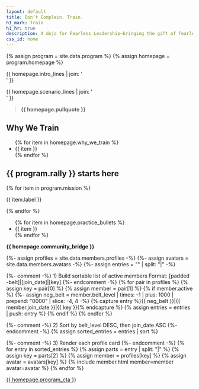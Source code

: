 ```yaml
---
layout: default
title: Don’t Complain. Train.
h1_mark: Train
h1_hr: true
description: A dojo for Fearless Leadership—bringing the gift of fearlessness (se-mu-i) into homes, classrooms, dojos, and boardrooms. We train mind, body, tone, and timing to cultivate presence under pressure.
css_id: home
---
```


{% assign program = site.data.program %}
{% assign homepage = program.homepage %}

<p>
  {{ homepage.intro_lines | join: '<br>' }}
</p>

<p>
  {{ homepage.scenario_lines | join: '<br>' }}
</p>

<blockquote><strong>{{ homepage.pullquote }}</strong></blockquote>

<h2>Why We Train</h2>
<ul>
  {% for item in homepage.why_we_train %}
    <li>{{ item }}</li>
  {% endfor %}
</ul>

<h2>{{ program.rally }} starts here</h2>

  {% for item in program.mission %}
  <p>{{ item.label }}</p>
  {% endfor %}

<ul>
  {% for item in homepage.practice_bullets %}
    <li>{{ item }}</li>
  {% endfor %}
</ul>

<p><strong>{{ homepage.community_bridge }}</strong></p>

<div class="md-members">
  {%- assign profiles = site.data.members.profiles -%}
  {%- assign avatars  = site.data.members.avatars -%}
  {%- assign entries  = "" | split: "|" -%}

  {%- comment -%}
    1) Build sortable list of active members
       Format: [padded -belt]|[join_date]|[key]
  {%- endcomment -%}
  {% for pair in profiles %}
    {% assign key = pair[0] %}
    {% assign member = pair[1] %}
    {% if member.active %}
      {%- assign neg_belt = member.belt_level | times: -1 | plus: 1000 | prepend: "0000" | slice: -4, 4 -%}
      {% capture entry %}{{ neg_belt }}|{{ member.join_date }}|{{ key }}{% endcapture %}
      {% assign entries = entries | push: entry %}
    {% endif %}
  {% endfor %}

  {%- comment -%} 2) Sort by belt_level DESC, then join_date ASC {%- endcomment -%}
  {% assign sorted_entries = entries | sort %}

  {%- comment -%} 3) Render each profile card {%- endcomment -%}
  {% for entry in sorted_entries %}
    {% assign parts  = entry | split: "|" %}
    {% assign key    = parts[2] %}
    {% assign member = profiles[key] %}
    {% assign avatar = avatars[key] %}
    {% include member.html member=member avatar=avatar %}
  {% endfor %}
</div>

<div class="md-cta-group">
  <a href="{{ '/program' | relative_url }}">{{ homepage.program_cta }}</a>
</div>

